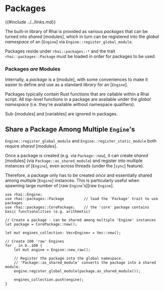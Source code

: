 Packages
========

{{#include ../../links.md}}

The built-in library of Rhai is provided as various _packages_ that can be
turned into _shared_ [modules], which in turn can be registered into the
_global namespace_ of an [`Engine`] via `Engine::register_global_module`.

Packages reside under `rhai::packages::*` and the trait `rhai::packages::Package`
must be loaded in order for packages to be used.

### Packages _are_ Modules

Internally, a _package_ is a [module], with some conveniences to make it easier to define and use as
a standard _library_ for an [`Engine`].

Packages typically contain Rust functions that are callable within a Rhai script.
All _top-level_ functions in a package are available under the _global namespace_
(i.e. they're available without namespace qualifiers).

Sub-[modules] and [variables] are ignored in packages.


Share a Package Among Multiple `Engine`'s
----------------------------------------

`Engine::register_global_module` and `Engine::register_static_module` both require _shared_ [modules].

Once a package is created (e.g. via `Package::new`), it can create _shared_ [modules]
(via `Package::as_shared_module`) and register into multiple instances of [`Engine`],
even across threads (under the [`sync`] feature).

Therefore, a package only has to be created _once_ and essentially shared among multiple [`Engine`] instances.
This is particularly useful when spawning large number of [raw `Engine`'s][raw `Engine`].

```rust,no_run
use rhai::Engine;
use rhai::packages::Package         // load the 'Package' trait to use packages
use rhai::packages::CorePackage;    // the 'core' package contains basic functionalities (e.g. arithmetic)

// Create a package - can be shared among multiple 'Engine' instances
let package = CorePackage::new();

let mut engines_collection: Vec<Engine> = Vec::new();

// Create 100 'raw' Engines
for _ in 0..100 {
    let mut engine = Engine::new_raw();

    // Register the package into the global namespace.
    // 'Package::as_shared_module' converts the package into a shared module.
    engine.register_global_module(package.as_shared_module());

    engines_collection.push(engine);
}
```
